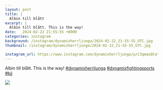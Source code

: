 ```yaml
---
layout: post
title: |
  Albin till blått
excerpt: |
  Albin till blått. This is the way!   
date:   2024-02-22 21:55:55 +0000
categories: instagram
background: /instagram/dynamixherrljunga/2024-02-22_21-55-55_UTC.jpg
thumbnail: /instagram/dynamixherrljunga/2024-02-22_21-55-55_UTC.jpg

instagram_url: https://www.instagram.com/dynamixherrljunga/p/C3qmaeQtaYq
---
```

Albin till blått. This is the way! [#dynamixherrljunga](https://www.instagram.com/explore/tags/dynamixherrljunga/) [#dynamixfightingsports](https://www.instagram.com/explore/tags/dynamixfightingsports/) [#bjj](https://www.instagram.com/explore/tags/bjj/)



<img src='/www-dynamix-herrljunga/instagram/dynamixherrljunga/2024-02-22_21-55-55_UTC.jpg' class='img-fluid' />
